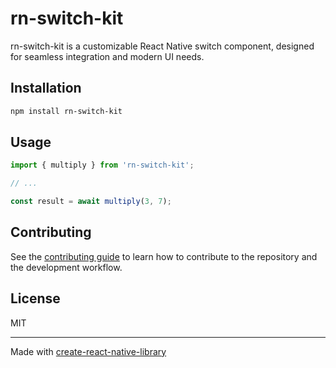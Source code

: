 # rn-switch-kit

rn-switch-kit is a customizable React Native switch component, designed for seamless integration and modern UI needs.

## Installation

```sh
npm install rn-switch-kit
```

## Usage


```js
import { multiply } from 'rn-switch-kit';

// ...

const result = await multiply(3, 7);
```


## Contributing

See the [contributing guide](CONTRIBUTING.md) to learn how to contribute to the repository and the development workflow.

## License

MIT

---

Made with [create-react-native-library](https://github.com/callstack/react-native-builder-bob)
